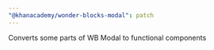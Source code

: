 ```yaml
---
"@khanacademy/wonder-blocks-modal": patch
---
```


Converts some parts of WB Modal to functional components
